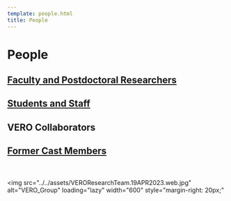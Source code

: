 ```yaml
---
template: people.html
title: People
---
```


# People

## [Faculty and Postdoctoral Researchers](pipages.md)

## [Students and Staff](studentsandstaff.md)

## VERO Collaborators

## [Former Cast Members](formercastmembers.md)
<br><br>
       <img src="../../assets/VEROResearchTeam.19APR2023.web.jpg" alt="VERO_Group" loading="lazy" width="600" style="margin-right: 20px;"
            
            
